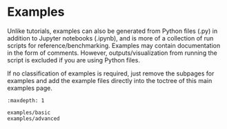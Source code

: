 # Examples

Unlike tutorials, examples can also be generated from Python files (.py) in addition
to Jupyter notebooks (.ipynb),
and is more of a collection of run scripts for reference/benchmarking.
Examples may contain documentation in the form of comments.
However, outputs/visualization from running the script is excluded if you are using Python files.

If no classification of examples is required, just remove the subpages for examples
and add the example files directly into the toctree of this main examples page.

```{toctree}
:maxdepth: 1

examples/basic
examples/advanced
```